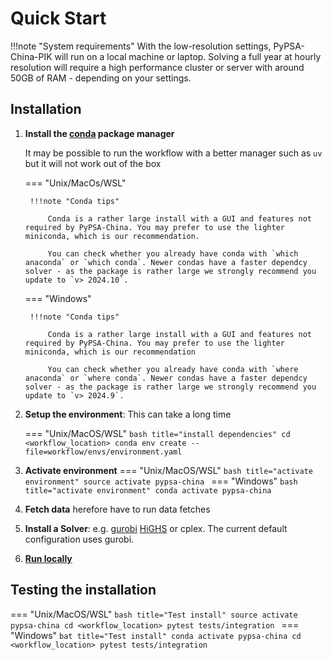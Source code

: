 
# Quick Start

!!!note "System requirements"
    With the low-resolution settings, PyPSA-China-PIK will run on a local machine or laptop. Solving a full year at hourly resolution will require a high performance cluster or server with around 50GB of RAM - depending on your settings.

## Installation

1. **Install the [conda](https://docs.conda.io/projects/conda/en/latest/user-guide/install/index.html) package manager** 

    It may be possible to run the workflow with a better manager such as `uv` but it will not work out of the box

    === "Unix/MacOs/WSL"

        !!!note "Conda tips"

            Conda is a rather large install with a GUI and features not required by PyPSA-China. You may prefer to use the lighter miniconda, which is our recommendation. 
            
            You can check whether you already have conda with `which anaconda` or `which conda`. Newer condas have a faster dependcy solver - as the package is rather large we strongly recommend you update to `v> 2024.10`.

    === "Windows"

        !!!note "Conda tips"

            Conda is a rather large install with a GUI and features not required by PyPSA-China. You may prefer to use the lighter miniconda, which is our recommendation
            
            You can check whether you already have conda with `where anaconda` or `where conda`. Newer condas have a faster dependcy solver - as the package is rather large we strongly recommend you update to `v> 2024.9`.


2. **Setup the environment**: This can take a long time 

    === "Unix/MacOS/WSL"
        ```bash title="install dependencies"
        cd <workflow_location>
        conda env create --file=workflow/envs/environment.yaml
        ```
3. **Activate environment**
    === "Unix/MacOS/WSL"
        ```bash title="activate environment"
        source activate pypsa-china
        ```
    === "Windows"
        ```bash title="activate environment"
        conda activate pypsa-china
        ```
4. **Fetch data**
    herefore have to run data fetches
5. **Install a Solver**: e.g. [gurobi](https://www.gurobi.com/) [HiGHS](https://highs.dev/) or cplex. The current default configuration uses gurobi.
6. **[Run locally](../../Tutorials/running/#local_exec)**


## Testing the installation

=== "Unix/MacOS/WSL"
    ```bash title="Test install"
    source activate pypsa-china
    cd <workflow_location>
    pytest tests/integration
    ```
=== "Windows"
    ```bat title="Test install"
    conda activate pypsa-china
    cd <workflow_location>
    pytest tests/integration
    ```